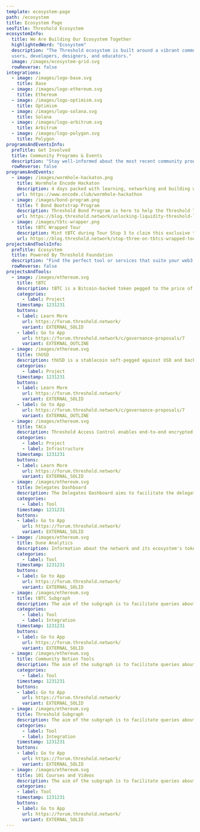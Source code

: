 ```yaml
---
template: ecosystem-page
path: /ecosystem
title: Ecosystem Page
seoTitle: Threshold Ecosystem
ecosystemInfo:
  title: We Are Building Our Ecosystem Together
  highlightedWord: "Ecosystem"
  description: "The Threshold ecosystem is built around a vibrant community of 
  users, developers, designers, and educators."
  image: /images/ecosystem-grid.svg
  rowReverse: false
integrations:
  - image: /images/logo-base.svg
    title: Base
  - image: /images/logo-ethereum.svg
    title: Ethereum
  - image: /images/logo-optimism.svg
    title: Optimism
  - image: /images/logo-solana.svg
    title: Solana
  - image: /images/logo-arbitrum.svg
    title: Arbitrum
  - image: /images/logo-polygon.svg
    title: Polygon
programsAndEventsInfo:
  preTitle: Get Involved
  title: Community Programs & Events
  description: "Stay well-informed about the most recent community programs and events."
  rowReverse: false
programsAndEvents:
  - image: /images/wormhole-hackaton.png
    title: Wormhole Encode Hackaton
    description: 4 days packed with learning, networking and building with Wormhole at the Encode Club Hacker House.
    url: https://www.encode.club/wormhole-hackathon
  - image: /images/bond-program.png
    title: T Bond Bootstrap Program
    description: Threshold Bond Program is here to help the Threshold Treasury Guild continue to grow tBTC liquidity.
    url: https://blog.threshold.network/unlocking-liquidity-threshold-launches-bond-program-with-bond-protocol/
  - image: /images/tbtc-wrapper.png
    title: tBTC Wrapped Tour
    description: Mint tBTC during Tour Stop 3 to claim this exclusive tBTC Wrapped Tour Arbitrum OAT!
    url: https://blog.threshold.network/stop-three-on-tbtcs-wrapped-tour-kicks-off-with-an-arbitrum-integration-and-a-new-galxe-oat/
projectsAndToolsInfo:
  preTitle: Ecosystem
  title: Powered By Threshold Foundation
  description: "Find the perfect tool or services that suite your web3 needs."
  rowReverse: false
projectsAndTools:
  - image: /images/ethereum.svg
    title: tBTC
    description: tBTC is a Bitcoin-backed token pegged to the price of bitcoin. It allows holders to use bitcoin on DeFi.
    categories:
      - label: Project
    timestamp: 1231231
    buttons:
    - label: Learn More
      url: https://forum.threshold.network/
      variant: EXTERNAL_SOLID
    - label: Go to App
      url: https://forum.threshold.network/c/governance-proposals/7
      variant: EXTERNAL_OUTLINE
  - image: /images/ethereum.svg
    title: thUSD
    description: thUSD is a stablecoin soft-pegged against USD and backed by ETH and tBTC as collaterals.
    categories:
      - label: Project
    timestamp: 1231231
    buttons:
    - label: Learn More
      url: https://forum.threshold.network/
      variant: EXTERNAL_SOLID
    - label: Go to App
      url: https://forum.threshold.network/c/governance-proposals/7
      variant: EXTERNAL_OUTLINE
  - image: /images/ethereum.svg
    title: TACo
    description: Threshold Access Control enables end-to-end encrypted data sharing and communication.
    categories:
      - label: Project
      - label: Infrastructure
    timestamp: 1231231
    buttons:
    - label: Learn More
      url: https://forum.threshold.network/
      variant: EXTERNAL_SOLID
  - image: /images/ethereum.svg
    title: Delegates Dashboard
    description: The Delegates Dashboard aims to facilitate the delegation of voting power to our delegates.
    categories:
      - label: Tool
    timestamp: 1231231
    buttons:
    - label: Go to App
      url: https://forum.threshold.network/
      variant: EXTERNAL_SOLID
  - image: /images/ethereum.svg
    title: Dune Analytics
    description: Information about the network and its ecosystem's tokens can be queried on Dune Analytics.
    categories:
      - label: Tool
    timestamp: 1231231
    buttons:
    - label: Go to App
      url: https://forum.threshold.network/
      variant: EXTERNAL_SOLID
  - image: /images/ethereum.svg
    title: tBTC Subgraph
    description: The aim of the subgraph is to facilitate queries about the T token and Threshold's Network DAO governance.
    categories:
      - label: Tool
      - label: Integration
    timestamp: 1231231
    buttons:
    - label: Go to App
      url: https://forum.threshold.network/
      variant: EXTERNAL_SOLID
  - image: /images/ethereum.svg
    title: Community Notion Tools
    description: The aim of the subgraph is to facilitate queries about the T token and Threshold's Network DAO governance.
    categories:
      - label: Tool
    timestamp: 1231231
    buttons:
    - label: Go to App
      url: https://forum.threshold.network/
      variant: EXTERNAL_SOLID
  - image: /images/ethereum.svg
    title: Threshold Subgraph
    description: The aim of the subgraph is to facilitate queries about the T token and Threshold's Network DAO governance.
    categories:
      - label: Tool
      - label: Integration
    timestamp: 1231231
    buttons:
    - label: Go to App
      url: https://forum.threshold.network/
      variant: EXTERNAL_SOLID
  - image: /images/ethereum.svg
    title: 101 Courses and Videos
    description: The aim of the subgraph is to facilitate queries about the T token and Threshold's Network DAO governance.
    categories: 
    - label: Tool
    timestamp: 1231231
    buttons:
    - label: Go to App
      url: https://forum.threshold.network/
      variant: EXTERNAL_SOLID
---
```

